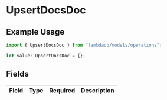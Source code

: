 # UpsertDocsDoc

## Example Usage

```typescript
import { UpsertDocsDoc } from "lambdadb/models/operations";

let value: UpsertDocsDoc = {};
```

## Fields

| Field       | Type        | Required    | Description |
| ----------- | ----------- | ----------- | ----------- |